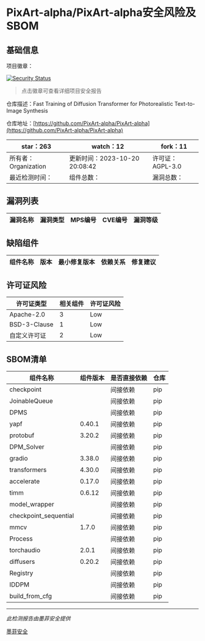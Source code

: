 # PixArt-alpha/PixArt-alpha安全风险及SBOM

## 基础信息

项目徽章：

[![Security Status](https://www.murphysec.com/platform3/v31/badge/1715438724712103936.svg)](https://www.murphysec.com/console/report/1715438723994877952/1715438724712103936)

> 点击徽章可查看详细项目安全报告

仓库描述：Fast Training of Diffusion Transformer for Photorealistic Text-to-Image Synthesis

仓库地址：[https://github.com/PixArt-alpha/PixArt-alpha](https://github.com/PixArt-alpha/PixArt-alpha)

| star：263 | watch：12 | fork：11 |
| ----------- | -------------- | ------------ |
| 所有者：Organization | 更新时间：2023-10-20 20:08:42 | 许可证：AGPL-3.0 |
| 最近检测时间： | 组件总数： | 漏洞总数： |




## 漏洞列表

| 漏洞名称 | 漏洞类型 | MPS编号 | CVE编号 | 漏洞等级 |
| ------- | ------ | ------- | ------ | ----- |





## 缺陷组件

| 组件名称 | 版本 | 最小修复版本 | 依赖关系 | 修复建议 |
| -------- | ---- | ------------ | -------- | -------- |





## 许可证风险

| 许可证类型 | 相关组件 | 许可证风险 |
| ---------- | -------- | ---------- |
|Apache-2.0|3|Low|
|BSD-3-Clause|1|Low|
|自定义许可证|2|Low|




## SBOM清单

| 组件名称 | 组件版本 | 是否直接依赖 | 仓库 |
| -------- | -------- | ------------ | ---- |
|checkpoint||间接依赖|pip|
|JoinableQueue||间接依赖|pip|
|DPMS||间接依赖|pip|
|yapf|0.40.1|间接依赖|pip|
|protobuf|3.20.2|间接依赖|pip|
|DPM_Solver||间接依赖|pip|
|gradio|3.38.0|间接依赖|pip|
|transformers|4.30.0|间接依赖|pip|
|accelerate|0.17.0|间接依赖|pip|
|timm|0.6.12|间接依赖|pip|
|model_wrapper||间接依赖|pip|
|checkpoint_sequential||间接依赖|pip|
|mmcv|1.7.0|间接依赖|pip|
|Process||间接依赖|pip|
|torchaudio|2.0.1|间接依赖|pip|
|diffusers|0.20.2|间接依赖|pip|
|Registry||间接依赖|pip|
|IDDPM||间接依赖|pip|
|build_from_cfg||间接依赖|pip|


------

*此检测报告由墨菲安全提供*

[墨菲安全](www.murphysec.com)